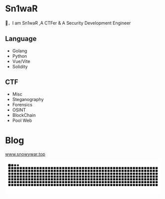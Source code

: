# Sn1waR

👋，I am Sn1waR ,A CTFer & A Security Development Engineer

## Language

- Golang
- Python
- Vue/Vite
- Solidity

## CTF

- Misc
- Steganography
- Forensics
- OSINT
- BlockChain
- Pool Web

# Blog

www.snowywar.top

<picture>
  <source media="(prefers-color-scheme: dark)" srcset="https://raw.githubusercontent.com/jiayuqi7813/jiayuqi7813/output/github-contribution-grid-snake-dark.svg">
  <source media="(prefers-color-scheme: light)" srcset="https://raw.githubusercontent.com/jiayuqi7813/jiayuqi7813/output/github-contribution-grid-snake.svg">
  <img alt="github contribution grid snake animation" src="https://raw.githubusercontent.com/jiayuqi7813/jiayuqi7813/output/github-contribution-grid-snake.svg">
</picture>
